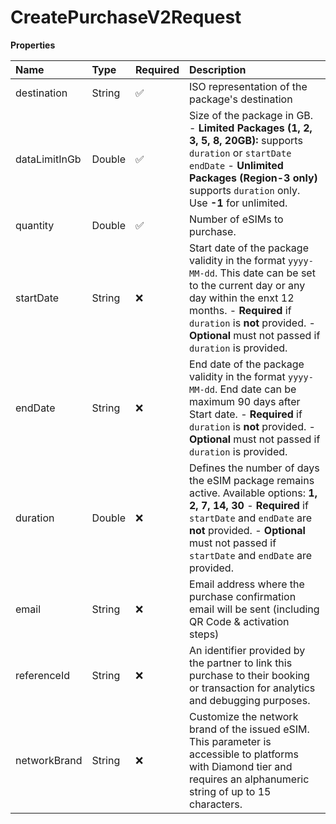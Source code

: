 # CreatePurchaseV2Request

**Properties**

| Name          | Type   | Required | Description                                                                                                                                                                                                                                              |
| :------------ | :----- | :------- | :------------------------------------------------------------------------------------------------------------------------------------------------------------------------------------------------------------------------------------------------------- |
| destination   | String | ✅       | ISO representation of the package's destination                                                                                                                                                                                                          |
| dataLimitInGb | Double | ✅       | Size of the package in GB. - **Limited Packages (1, 2, 3, 5, 8, 20GB):** supports `duration` or `startDate` `endDate` - **Unlimited Packages (Region-3 only)** supports `duration` only. Use **-1** for unlimited.                                       |
| quantity      | Double | ✅       | Number of eSIMs to purchase.                                                                                                                                                                                                                             |
| startDate     | String | ❌       | Start date of the package validity in the format `yyyy-MM-dd`. This date can be set to the current day or any day within the enxt 12 months. - **Required** if `duration` is **not** provided. - **Optional** must not passed if `duration` is provided. |
| endDate       | String | ❌       | End date of the package validity in the format `yyyy-MM-dd`. End date can be maximum 90 days after Start date. - **Required** if `duration` is **not** provided. - **Optional** must not passed if `duration` is provided.                               |
| duration      | Double | ❌       | Defines the number of days the eSIM package remains active. Available options: **1, 2, 7, 14, 30** - **Required** if `startDate` and `endDate` are **not** provided. - **Optional** must not passed if `startDate` and `endDate` are provided.           |
| email         | String | ❌       | Email address where the purchase confirmation email will be sent (including QR Code & activation steps)                                                                                                                                                  |
| referenceId   | String | ❌       | An identifier provided by the partner to link this purchase to their booking or transaction for analytics and debugging purposes.                                                                                                                        |
| networkBrand  | String | ❌       | Customize the network brand of the issued eSIM. This parameter is accessible to platforms with Diamond tier and requires an alphanumeric string of up to 15 characters.                                                                                  |
